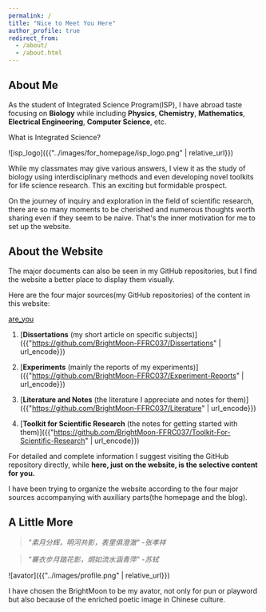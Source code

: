 ```yaml
---
permalink: /
title: "Nice to Meet You Here"
author_profile: true
redirect_from: 
  - /about/
  - /about.html
---
```


## About Me
As the student of Integrated Science Program(ISP), I have abroad taste focusing on **Biology** while including **Physics**, **Chemistry**, **Mathematics**, **Electrical Engineering**, **Computer Science**, etc. 

What is Integrated Science?

![isp_logo]({{"../images/for_homepage/isp_logo.png" | relative_url}})

While my classmates may give various answers, I view it as the study of biology using interdisciplinary methods and even developing novel toolkits for life science research. This an exciting but formidable prospect.

On the journey of inquiry and exploration in the field of scientific research, there are so many moments to be cherished and numerous thoughts worth sharing even if they seem to be naive. That's the inner motivation for me to set up the website.

## About the Website
The major documents can also be seen in my GitHub repositories, but I find the website a better place to display them visually.

Here are the four major sources(my GitHub repositories) of the content in this website:

[are_you](https://github.com/BrightMoon-FFRC037/Toolkit-For-Scientific-Research)

1. [**Dissertations** (my short article on specific subjects)]({{"https://github.com/BrightMoon-FFRC037/Dissertations" | url_encode}})

2. [**Experiments** (mainly the reports of my experiments)]({{"https://github.com/BrightMoon-FFRC037/Experiment-Reports" | url_encode}})

3. [**Literature and Notes** (the literature I appreciate and notes for them)]({{"https://github.com/BrightMoon-FFRC037/Literature" | url_encode}})

4. [**Toolkit for Scientific Research** (the notes for getting started with them)]({{"https://github.com/BrightMoon-FFRC037/Toolkit-For-Scientific-Research" | url_encode}})

For detailed and complete information I suggest visiting the GitHub repository directly, while **here, just on the website, is the selective content for you.**

I have been trying to organize the website according to the four major sources accompanying with auxiliary parts(the homepage and the blog).

## A Little More
> *"素月分辉，明河共影，表里俱澄澈"
> -张孝祥*

> *"褰衣步月踏花影，烱如流水涵青萍"
> -苏轼*

![avator]({{"../images/profile.png" | relative_url}})

I have chosen the BrightMoon to be my avator, not only for pun or playword but also because of the enriched poetic image in Chinese culture.


